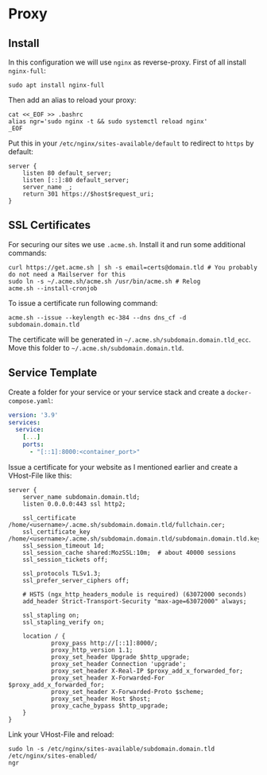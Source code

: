 # Proxy

## Install

In this configuration we will use `nginx` as reverse-proxy. First of all install
`nginx-full`:

```shell
sudo apt install nginx-full
```

Then add an alias to reload your proxy:

```shell
cat <<_EOF >> .bashrc
alias ngr='sudo nginx -t && sudo systemctl reload nginx'
_EOF
```

Put this in your `/etc/nginx/sites-available/default` to redirect to `https` by default:
```nginx
server {
    listen 80 default_server;
    listen [::]:80 default_server;
    server_name _;
    return 301 https://$host$request_uri;
}
```

## SSL Certificates

For securing our sites we use `.acme.sh`. Install it and run some additional commands:

```shell
curl https://get.acme.sh | sh -s email=certs@domain.tld # You probably do not need a Mailserver for this
sudo ln -s ~/.acme.sh/acme.sh /usr/bin/acme.sh # Relog
acme.sh --install-cronjob
```

To issue a certificate run following command:

```shell
acme.sh --issue --keylength ec-384 --dns dns_cf -d subdomain.domain.tld
```

The certificate will be generated in `~/.acme.sh/subdomain.domain.tld_ecc`. Move this folder to
`~/.acme.sh/subdomain.domain.tld`.

## Service Template

Create a folder for your service or your service stack and create a `docker-compose.yaml`:

```yaml
version: '3.9'
services:
  service:
    [...]
    ports:
      - "[::1]:8000:<container_port>"
```

Issue a certificate for your website as I mentioned earlier and create a VHost-File like this:

```nginx
server {
    server_name subdomain.domain.tld;
    listen 0.0.0.0:443 ssl http2;

    ssl_certificate /home/<username>/.acme.sh/subdomain.domain.tld/fullchain.cer;
    ssl_certificate_key /home/<username>/.acme.sh/subdomain.domain.tld/subdomain.domain.tld.key;
    ssl_session_timeout 1d;
    ssl_session_cache shared:MozSSL:10m;  # about 40000 sessions
    ssl_session_tickets off;

    ssl_protocols TLSv1.3;
    ssl_prefer_server_ciphers off;

    # HSTS (ngx_http_headers_module is required) (63072000 seconds)
    add_header Strict-Transport-Security "max-age=63072000" always;

    ssl_stapling on;
    ssl_stapling_verify on;

    location / {
            proxy_pass http://[::1]:8000/;
            proxy_http_version 1.1;
            proxy_set_header Upgrade $http_upgrade;
            proxy_set_header Connection 'upgrade';
            proxy_set_header X-Real-IP $proxy_add_x_forwarded_for;
            proxy_set_header X-Forwarded-For $proxy_add_x_forwarded_for;
            proxy_set_header X-Forwarded-Proto $scheme;
            proxy_set_header Host $host;
            proxy_cache_bypass $http_upgrade;
    }
}
```

Link your VHost-File and reload:

```shell
sudo ln -s /etc/nginx/sites-available/subdomain.domain.tld /etc/nginx/sites-enabled/
ngr
```